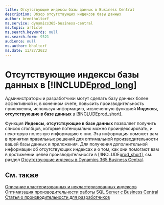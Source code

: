 ```yaml
---
title: Отсутствующие индексы базы данных в Business Central
description: Обзор отсутствующих индексов базы данных
author: brentholtorf
ms.service: dynamics365-business-central
ms.topic: article
ms.search.keywords: null
ms.search.form: 9521
audience: null
ms.author: bholtorf
ms.date: 11/27/2023
---
```


# <a name="database-missing-indexes-in-"></a>Отсутствующие индексы базы данных в [!INCLUDE[prod_long](includes/prod_long.md)]

Администраторы и разработчики могут сделать базу данных более эффективной и, в конечном счете, повысить производительность приложения, используя информацию, извлеченную функцией **Индексы, отсутствующие в базе данных** в [!INCLUDE[prod_short](includes/prod_short.md)].

Функция **Индексы, отсутствующие в базе данных** позволяет получить список столбцов, которые потенциально можно проиндексировать, и некоторую полезную информацию о них. Эта информация поможет вам в принятии правильных решений для оптимальной производительности вашей базы данных и приложения. Для получения дополнительной информации об отсутствующих индексах и о том, как они помогают вам в достижении целей производительности в [!INCLUDE[prod_short](includes/prod_short.md)], см. раздел [Отсутствующие индексы в Dynamics 365 Business Central](/dynamics365/business-central/dev-itpro/administration/database-missing-indexes).

## <a name="see-also"></a>См. также

[Описание кластеризованных и некластеризованных индексов](/sql/relational-databases/indexes/clustered-and-nonclustered-indexes-described)  
[Оптимизация производительности работы SQL Server с Business Central](/dynamics365/business-central/dev-itpro/administration/optimize-sql-server-performance)  
[Статья о производительности для разработчиков](/dynamics365/business-central/dev-itpro/performance/performance-developer)  
